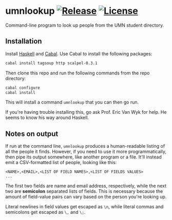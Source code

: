 # umnlookup [![Release](http://github-release-version.herokuapp.com/github/acmumn/umnlookup/release.svg)](https://github.com/acmumn/umnlookup/releases) [![License](https://img.shields.io/badge/license-BSD--3-ff69b4.svg)](https://github.com/acmumn/umnlookup/blob/master/LICENSE)

Command-line program to look up people from the UMN student directory.

## Installation

Install [Haskell](https://www.haskell.org/)
and [Cabal](https://www.haskell.org/cabal/). Use Cabal to install the
following packages:

```bash
cabal install tagsoup http scalpel-0.3.1
```

Then clone this repo and run the following commands from the repo
directory:

```bash
cabal configure
cabal install
```

This will install a command `umnlookup` that you can then go run.

If you're having trouble installing this, go ask Prof. Eric Van Wyk
for help. He seems to know his way around Haskell.

## Notes on output

If run at the command line, `umnlookup` produces a human-readable listing
of all the people it finds. However, if you need to use it more
programmatically, then pipe its output somewhere, like another program
or a file. It'll instead emit a CSV-formatted list of people, looking
like this:

```
<NAME>,<EMAIL>,<LIST OF FIELD NAMES>,<LIST OF FIELDS VALUES>
...
```

The first two fields are name and email address, respectively, while
the next two are **semicolon** separated lists of fields. This is
necessary because the amount of field-value pairs can vary based on the
person you're looking up.

Literal newlines in field values get escaped as `\n`, while literal commas
and semicolons get escaped as `\,` and `\;`.
